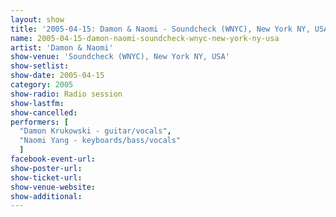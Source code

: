 ```yaml
---
layout: show
title: '2005-04-15: Damon & Naomi - Soundcheck (WNYC), New York NY, USA'
name: 2005-04-15-damon-naomi-soundcheck-wnyc-new-york-ny-usa
artist: 'Damon & Naomi'
show-venue: 'Soundcheck (WNYC), New York NY, USA'
show-setlist: 
show-date: 2005-04-15
category: 2005
show-radio: Radio session
show-lastfm: 
show-cancelled: 
performers: [
  "Damon Krukowski - guitar/vocals",
  "Naomi Yang - keyboards/bass/vocals"
  ]
facebook-event-url: 
show-poster-url: 
show-ticket-url: 
show-venue-website: 
show-additional: 
---
```


